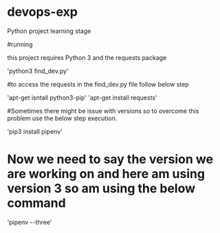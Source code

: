 # devops-exp
Python project learning stage

#running

this project requires Python 3 and the requests package

'python3 find_dev.py'

#to access the requests in the find_dev.py file follow below step

'apt-get isntall python3-pip'
'apt-get install requests'

#Sometimes there might be issue with versions so to overcome this problem use the below step execution.

'pip3 install pipenv'


# Now we need to say the version we are working on and here am using version 3 so am using the below command

'pipenv --three'

